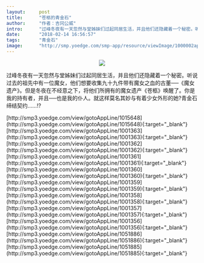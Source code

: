 ```yaml
---
layout:     post
title:      "苍柩的青金石"
author:     "作者：吉冈公威"
intro:      "过峰冬夜有一天忽然与堂姊妹们过起同居生活，并且他们还隐藏着一个秘密。听说过去的祖先中有一位魔女，他们想要收集九十九件带有魔女之血的古董──《魔女遗产》。但是冬夜在不经意之下，将他们所拥有的魔女遗产《苍柩》唤醒了。你是我的持有者，并且──也是我的仆人。就这样莫名其妙与有着少女外形的她?青金石缔结契约……!?"
date:       "2018-02-14 16:56:57"
tags:       "青金石"
image:      "http://smp.yoedge.com/smp-app/resource/viewImage/1000002appline.png"
---
```

<div style="text-align: center">
<p><img src="http://smp.yoedge.com/smp-app/resource/viewImage/1000002appline.png"/></p>
</div>
<p class="post-meta">
<span>过峰冬夜有一天忽然与堂姊妹们过起同居生活，并且他们还隐藏着一个秘密。听说过去的祖先中有一位魔女，他们想要收集九十九件带有魔女之血的古董──《魔女遗产》。但是冬夜在不经意之下，将他们所拥有的魔女遗产《苍柩》唤醒了。你是我的持有者，并且──也是我的仆人。就这样莫名其妙与有着少女外形的她?青金石缔结契约……!?</span>
</p>
[http://smp3.yoedge.com/view/gotoAppLine/1015648](http://smp3.yoedge.com/view/gotoAppLine/1015648){:target="_blank"}
[http://smp3.yoedge.com/view/gotoAppLine/1001363](http://smp3.yoedge.com/view/gotoAppLine/1001363){:target="_blank"}
[http://smp3.yoedge.com/view/gotoAppLine/1001362](http://smp3.yoedge.com/view/gotoAppLine/1001362){:target="_blank"}
[http://smp3.yoedge.com/view/gotoAppLine/1001361](http://smp3.yoedge.com/view/gotoAppLine/1001361){:target="_blank"}
[http://smp3.yoedge.com/view/gotoAppLine/1001360](http://smp3.yoedge.com/view/gotoAppLine/1001360){:target="_blank"}
[http://smp3.yoedge.com/view/gotoAppLine/1001359](http://smp3.yoedge.com/view/gotoAppLine/1001359){:target="_blank"}
[http://smp3.yoedge.com/view/gotoAppLine/1001358](http://smp3.yoedge.com/view/gotoAppLine/1001358){:target="_blank"}
[http://smp3.yoedge.com/view/gotoAppLine/1001357](http://smp3.yoedge.com/view/gotoAppLine/1001357){:target="_blank"}
[http://smp3.yoedge.com/view/gotoAppLine/1001356](http://smp3.yoedge.com/view/gotoAppLine/1001356){:target="_blank"}
[http://smp3.yoedge.com/view/gotoAppLine/1051886](http://smp3.yoedge.com/view/gotoAppLine/1051886){:target="_blank"}
[http://smp3.yoedge.com/view/gotoAppLine/1051885](http://smp3.yoedge.com/view/gotoAppLine/1051885){:target="_blank"}


